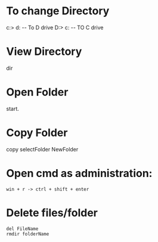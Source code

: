# To change Directory
c:\> d:  -- To D drive
D:\> c: --  TO C drive

# View Directory
dir

# Open Folder
start.

# Copy Folder
copy selectFolder NewFolder

# Open cmd as administration:
```
win + r -> ctrl + shift + enter
```

# Delete files/folder
```
del FileName
rmdir folderName
```